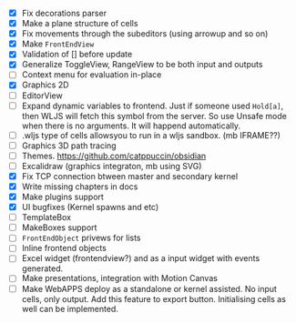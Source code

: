 - [x] Fix decorations parser
- [x] Make a plane structure of cells
- [x] Fix movements through the subeditors (using arrowup and so on)
- [x] Make `FrontEndView`
- [x] Validation of [] before update
- [x] Generalize ToggleView, RangeView to be both input and outputs
- [ ] Context menu for evaluation in-place
- [x] Graphics 2D
- [ ] EditorView
- [ ] Expand dynamic variables to frontend. Just if someone used `Hold[a]`, then WLJS will fetch this symbol from the server. So use Unsafe mode when there is no arguments. It will happend automatically.
- [ ] .wljs type of cells allowsyou to run in a wljs sandbox. (mb IFRAME??)
- [ ] Graphics 3D path tracing
- [ ] Themes. https://github.com/catppuccin/obsidian
- [ ] Excalidraw (graphics integraton, mb using SVG)
- [x] Fix TCP connection btween master and secondary kernel
- [x] Write missing chapters in docs
- [x] Make plugins support
- [x] UI bugfixes (Kernel spawns and etc)
- [ ] TemplateBox
- [ ] MakeBoxes support
- [ ] `FrontEndObject` privews for lists
- [ ] Inline frontend objects
- [ ] Excel widget (frontendview?) and as a input widget with events generated.
- [ ] Make presentations, integration with Motion Canvas
- [ ] Make WebAPPS deploy as a standalone or kernel assisted. No input cells, only output. Add this feature to export button. Initialising cells as well can be implemented.